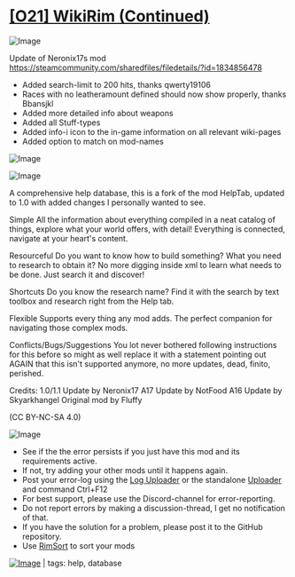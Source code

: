 # [[O21] WikiRim (Continued)](https://steamcommunity.com/sharedfiles/filedetails/?id=2198532017)

![Image](https://i.imgur.com/buuPQel.png)

Update of Neronix17s mod
https://steamcommunity.com/sharedfiles/filedetails/?id=1834856478

- Added search-limit to 200 hits, thanks qwerty19106
- Races with no leatheramount defined should now show properly, thanks Bbansjkl
- Added more detailed info about weapons
- Added all Stuff-types
- Added info-i icon to the in-game information on all relevant wiki-pages
- Added option to match on mod-names

![Image](https://i.imgur.com/pufA0kM.png)
	
![Image](https://i.imgur.com/Z4GOv8H.png)

A comprehensive help database, this is a fork of the mod HelpTab, updated to 1.0 with added changes I personally wanted to see.

Simple
All the information about everything compiled in a neat catalog of things, explore what your world offers, with detail! Everything is connected, navigate at your heart's content.

Resourceful
Do you want to know how to build something? What you need to research to obtain it? No more digging inside xml to learn what needs to be done. Just search it and discover!

Shortcuts
Do you know the research name? Find it with the search by text toolbox and research right from the Help tab.

Flexible
Supports every thing any mod adds. The perfect companion for navigating those complex mods.

Conflicts/Bugs/Suggestions
You lot never bothered following instructions for this before so might as well replace it with a statement pointing out AGAIN that this isn't supported anymore, no more updates, dead, finito, perished.

Credits:
1.0/1.1 Update by Neronix17
A17 Update by NotFood
A16 Update by Skyarkhangel
Original mod by Fluffy

(CC BY-NC-SA 4.0)


![Image](https://i.imgur.com/PwoNOj4.png)



-  See if the the error persists if you just have this mod and its requirements active.
-  If not, try adding your other mods until it happens again.
-  Post your error-log using the [Log Uploader](https://steamcommunity.com/sharedfiles/filedetails/?id=2873415404) or the standalone [Uploader](https://steamcommunity.com/sharedfiles/filedetails/?id=2873415404) and command Ctrl+F12
-  For best support, please use the Discord-channel for error-reporting.
-  Do not report errors by making a discussion-thread, I get no notification of that.
-  If you have the solution for a problem, please post it to the GitHub repository.
-  Use [RimSort](https://github.com/RimSort/RimSort/releases/latest) to sort your mods

 

[![Image](https://img.shields.io/github/v/release/emipa606/WikiRim?label=latest%20version&style=plastic&color=9f1111&labelColor=black)](https://steamcommunity.com/sharedfiles/filedetails/changelog/2198532017) | tags:  help,  database
